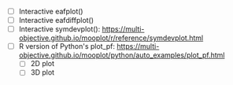  - [ ] Interactive eafplot()
 - [ ] Interactive eafdiffplot()
 - [ ] Interactive symdevplot():
https://multi-objective.github.io/mooplot/r/reference/symdevplot.html
 - [ ] R version of Python's plot_pf:
https://multi-objective.github.io/mooplot/python/auto_examples/plot_pf.html
    - [ ] 2D plot
    - [ ] 3D plot
